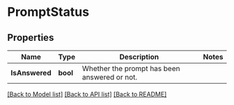 # PromptStatus

## Properties
Name | Type | Description | Notes
------------ | ------------- | ------------- | -------------
**IsAnswered** | **bool** | Whether the prompt has been answered or not. | 

[[Back to Model list]](../README.md#documentation-for-models) [[Back to API list]](../README.md#documentation-for-api-endpoints) [[Back to README]](../README.md)


